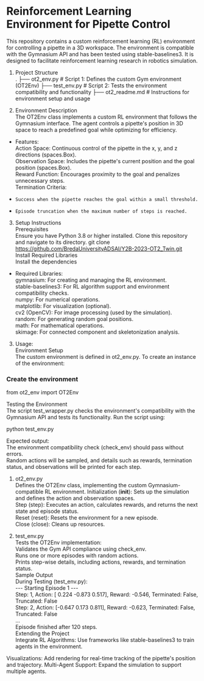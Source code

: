 # Reinforcement Learning Environment for Pipette Control  
This repository contains a custom reinforcement learning (RL) environment for controlling a pipette in a 3D workspace. The environment is compatible with the Gymnasium API and has been tested using stable-baselines3. It is designed to facilitate reinforcement learning research in robotics simulation.

1. Project Structure  
.
├── ot2_env.py                # Script 1: Defines the custom Gym environment (OT2Env)
├── test_env.py               # Script 2: Tests the environment compatibility and functionality
├── ot2_readme.md                 # Instructions for environment setup and usage

2. Environment Description  
The OT2Env class implements a custom RL environment that follows the Gymnasium interface. The agent controls a pipette's position in 3D space to reach a predefined goal while optimizing for efficiency.

- Features:  
Action Space: Continuous control of the pipette in the x, y, and z directions (spaces.Box).  
Observation Space: Includes the pipette's current position and the goal position (spaces.Box).  
Reward Function: Encourages proximity to the goal and penalizes unnecessary steps.  
Termination Criteria:  
-     Success when the pipette reaches the goal within a small threshold.  
-     Episode truncation when the maximum number of steps is reached.  
3. Setup Instructions    
Prerequisites  
Ensure you have Python 3.8 or higher installed. Clone this repository and navigate to its directory.
git clone https://github.com/BredaUniversityADSAI/Y2B-2023-OT2_Twin.git  
Install Required Libraries  
Install the dependencies  
- Required Libraries:  
gymnasium: For creating and managing the RL environment.  
stable-baselines3: For RL algorithm support and environment compatibility checks.  
numpy: For numerical operations.  
matplotlib: For visualization (optional).  
cv2 (OpenCV): For image processing (used by the simulation).  
random: For generating random goal positions.  
math: For mathematical operations.  
skimage: For connected component and skeletonization analysis.  

3. Usage:  
Environment Setup  
The custom environment is defined in ot2_env.py. To create an instance of the environment:  
 

### Create the environment
from ot2_env import OT2Env  


Testing the Environment  
The script test_wrapper.py checks the environment's compatibility with the Gymnasium API and tests its functionality. Run the script using:

python test_env.py  

Expected output:  
The environment compatibility check (check_env) should pass without errors.  
Random actions will be sampled, and details such as rewards, termination status, and observations will be printed for each step.  

1. ot2_env.py  
Defines the OT2Env class, implementing the custom Gymnasium-compatible RL environment.
Initialization (__init__): Sets up the simulation and defines the action and observation spaces.  
Step (step): Executes an action, calculates rewards, and returns the next state and episode status.  
Reset (reset): Resets the environment for a new episode.  
Close (close): Cleans up resources.  

2. test_env.py  
Tests the OT2Env implementation:  
Validates the Gym API compliance using check_env.  
Runs one or more episodes with random actions.  
Prints step-wise details, including actions, rewards, and termination status.  
Sample Output  
During Testing (test_env.py):  
--- Starting Episode 1 ---  
Step: 1, Action: [ 0.224 -0.873  0.517], Reward: -0.546, Terminated: False, Truncated: False  
Step: 2, Action: [-0.647  0.173  0.811], Reward: -0.623, Terminated: False, Truncated: False  
...  
Episode finished after 120 steps.  
Extending the Project  
Integrate RL Algorithms: Use frameworks like stable-baselines3 to train agents in the environment.  

Visualizations: Add rendering for real-time tracking of the pipette's position and trajectory. 
Multi-Agent Support: Expand the simulation to support multiple agents.  